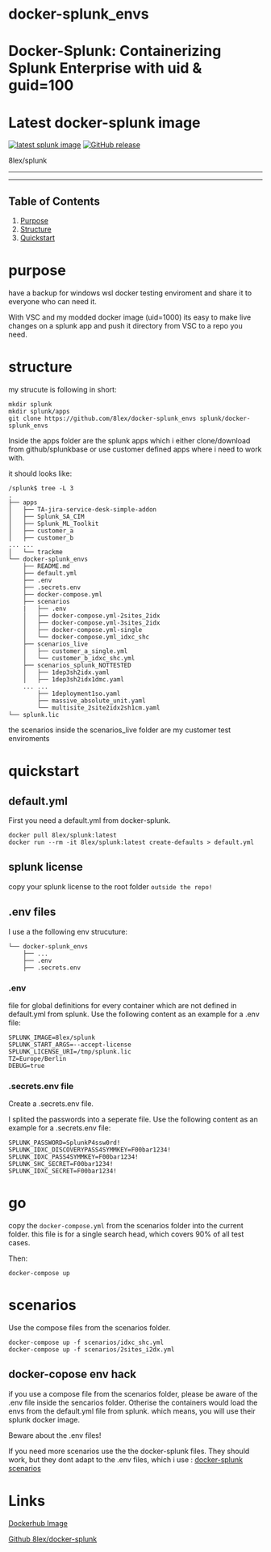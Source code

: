 # docker-splunk_envs




# Docker-Splunk: Containerizing Splunk Enterprise with uid & guid=100
# Latest docker-splunk image
[![latest splunk image](https://github.com/8lex/docker-splunk/actions/workflows/splunk_image.yml/badge.svg)](https://github.com/8lex/docker-splunk/actions/workflows/splunk_image.yml)
[![GitHub release](https://img.shields.io/github/v/tag/8lex/docker-splunk?sort=semver&label=Version)](https://github.com/8lex/docker-splunk/releases)

8lex/splunk

----

---

## Table of Contents

1. [Purpose](#purpose)
1. [Structure](#structure)
1. [Quickstart](#quickstart)

# purpose
have a backup for windows wsl docker  testing enviroment and share it to everyone who can need it.

With VSC and my modded docker image (uid=1000) its easy to make live changes on a splunk app and push it directory from VSC to a repo you need.

# structure
my strucute is following in short:
```
mkdir splunk
mkdir splunk/apps
git clone https://github.com/8lex/docker-splunk_envs splunk/docker-splunk_envs
```
Inside the apps folder are the splunk apps which i either clone/download from github/splunkbase or use customer defined apps where i need to work with.

it should looks like:
```
/splunk$ tree -L 3
.
├── apps
│   ├── TA-jira-service-desk-simple-addon
│   ├── Splunk_SA_CIM
│   ├── Splunk_ML_Toolkit
│   ├── customer_a
│   ├── customer_b
... ...
│   └── trackme
└── docker-splunk_envs
    ├── README.md
    ├── default.yml
    ├── .env
    ├── .secrets.env
    ├── docker-compose.yml
    ├── scenarios
    |   ├── .env
    │   ├── docker-compose.yml-2sites_2idx
    │   ├── docker-compose.yml-3sites_2idx
    │   ├── docker-compose.yml-single
    │   └── docker-compose.yml_idxc_shc
    ├── scenarios_live
    │   ├── customer_a_single.yml
    │   └── customer_b_idxc_shc.yml
    ├── scenarios_splunk_NOTTESTED
    │   ├── 1dep3sh2idx.yaml
    │   ├── 1dep3sh2idx1dmc.yaml
    ... ...
        ├── 1deployment1so.yaml
        ├── massive_absolute_unit.yaml
        └── multisite_2site2idx2sh1cm.yaml
└── splunk.lic
```
the scenarios inside the scenarios_live folder are my customer test enviroments 

# quickstart

## default.yml
First you need a default.yml from docker-splunk.

```
docker pull 8lex/splunk:latest
docker run --rm -it 8lex/splunk:latest create-defaults > default.yml
```

## splunk license
copy your splunk license to the root folder  `outside the repo!`

## .env files
I use a the following env strucuture: 

```
└── docker-splunk_envs
    ├── ...
    ├── .env
    ├── .secrets.env
```

### .env
file for global definitions for every container which are not defined in default.yml from splunk. 
Use the following content as an example for a .env file:
```
SPLUNK_IMAGE=8lex/splunk
SPLUNK_START_ARGS=--accept-license
SPLUNK_LICENSE_URI=/tmp/splunk.lic
TZ=Europe/Berlin
DEBUG=true
```

### .secrets.env file
Create a .secrets.env file.

I splited the passwords into a seperate file.
Use the following content as an example for a .secrets.env file:
```
SPLUNK_PASSWORD=SplunkP4ssw0rd!
SPLUNK_IDXC_DISCOVERYPASS4SYMMKEY=F00bar1234!
SPLUNK_IDXC_PASS4SYMMKEY=F00bar1234!
SPLUNK_SHC_SECRET=F00bar1234!
SPLUNK_IDXC_SECRET=F00bar1234!
```


# go
copy the `docker-compose.yml` from the scenarios folder into the current folder. this file is for a single search head, which covers 90% of all test cases.

Then:
```
docker-compose up
```

# scenarios

Use the compose files from the scenarios folder.
```
docker-compose up -f scenarios/idxc_shc.yml
docker-compose up -f scenarios/2sites_i2dx.yml
```

## docker-copose env hack
if you use a compose file from the scenarios folder, please be aware of the .env file inside the sencarios folder. Otherise the containers would load the envs from the default.yml file from splunk. which means, you will use their splunk docker image.

Beware about the .env files! 

If you need more scenarios use the the docker-splunk files. They should work, but they dont adapt to the .env files, which i use : [docker-splunk scenarios](https://github.com/8lex/docker-splunk/tree/develop/test_scenarios)


# Links

 [Dockerhub Image](https://hub.docker.com/r/8lex/splunk)

 [Github 8lex/docker-splunk](https://github.com/8lex/docker-splunk)
